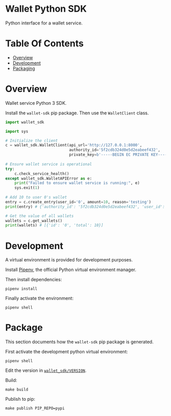 # Wallet Python SDK
Python interface for a wallet service.

# Table Of Contents
- [Overview](#overview)
- [Development](#development)
- [Packaging](#packaging)

# Overview
Wallet service Python 3 SDK.

Install the `wallet-sdk` pip package. Then use the `WalletClient` class.

```py
import wallet_sdk

import sys

# Initialize the client
c = wallet_sdk.WalletClient(api_url='http://127.0.0.1:8000',
                            authority_id='5f2cdb324d0e5d2eabeef432',
                            private_key=b'-----BEGIN EC PRIVATE KEY-----\nMHcCAQEEIIfoKksdIYKZU0Np56zCDeH4jcDZOqmsgAu9cM/1RYTPoAoGCCqGSM49\nAwEHoUQDQgAEfpNaJROKO0436jAjBnXGi38/T/ZdYBcs7VL+oQ0sHwM/57bYbPej\nfDqda0rOufFi0ZiOK6vFNC9wSYoTJuckhg==\n-----END EC PRIVATE KEY-----')
				 
# Ensure wallet service is operational
try:
    c.check_service_health()
except wallet_sdk.WalletAPIError as e:
    print("Failed to ensure wallet service is running:", e)
    sys.exit(1)
			 
# Add 10 to user 0's wallet
entry = c.create_entry(user_id='0', amount=10, reason='testing')
print(entry) # {'authority_id': '5f2cdb324d0e5d2eabeef432', 'user_id': '0', 'created_on': 1596869670.124, 'amount': 10, 'reason': 'testing'}

# Get the value of all wallets
wallets = c.get_wallets()
print(wallets) # [{'id': '0', 'total': 10}]
```

# Development
A virtual environment is provided for development purposes.

Install [Pipenv](https://pipenv.pypa.io/en/latest/), the official Python virtual
environment manager.

Then install dependencies:

```
pipenv install
```

Finally activate the environment:

```
pipenv shell
```

# Package
This section documents how the `wallet-sdk` pip package is generated.

First activate the development python virtual environment:

```
pipenv shell
```

Edit the version in [`wallet_sdk/VERSION`](./wallet_sdk/VERSION).

Build:

```
make build
```

Publish to pip:

```
make publish PIP_REPO=pypi
```
